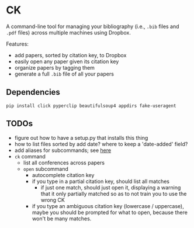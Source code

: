 CK
==

A command-line tool for managing your bibliography (i.e., `.bib` files and `.pdf` files) across multiple machines using Dropbox.

Features:

 - add papers, sorted by citation key, to Dropbox
 - easily open any paper given its citation key
 - organize papers by tagging them
 - generate a full `.bib` file of all your papers

Dependencies
------------

    pip install click pyperclip beautifulsoup4 appdirs fake-useragent

TODOs
-----

 - figure out how to have a setup.py that installs this thing
 - how to list files sorted by add date? where to keep a 'date-added' field?
 - add aliases for subcommands; see [here](http://click.palletsprojects.com/en/5.x/advanced/)
 - `ck` command
    - list all conferences across papers
    + `open` subcommand
        - autocomplete citation key
        - if you type in a partial citation key, should list all matches
            - if just one match, should just open it, displaying a warning that it only partially matched so as to not train you to use the wrong CK
        - if you type an ambiguous citation key (lowercase / uppercase), maybe you should be prompted for what to open, because there won't be many matches.
